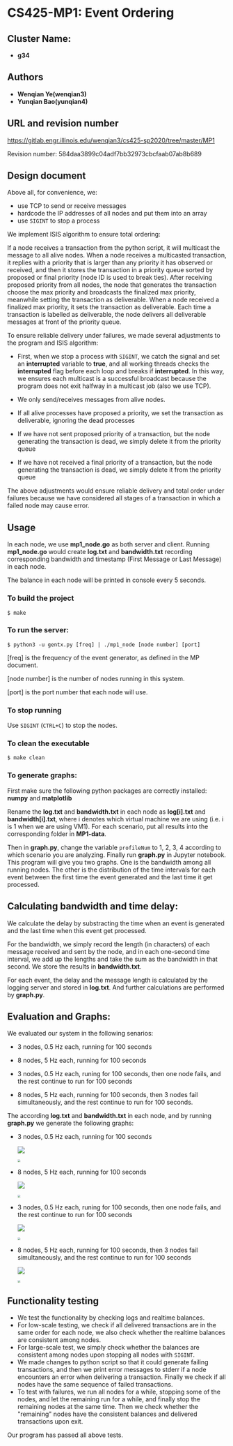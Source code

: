 # CS425-MP1: Event Ordering

## Cluster Name:

* **g34**

## Authors

* **Wenqian Ye(wenqian3)** 
* **Yunqian Bao(yunqian4)**

## URL and revision number

https://gitlab.engr.illinois.edu/wenqian3/cs425-sp2020/tree/master/MP1

Revision number: 584daa3899c04adf7bb32973cbcfaab07ab8b689

## Design document

Above all, for convenience, we:

* use TCP to send or receive messages
* hardcode the IP addresses of all nodes and put them into an array
* use `SIGINT` to stop a process

We implement ISIS algorithm to ensure total ordering:

If a node receives a transaction from the python script, it will multicast the message to all alive nodes. When a node receives a multicasted transaction, it replies with a priority that is larger than any priority it has observed or received, and then it stores the transaction in a priority queue sorted by proposed or final priority (node ID is used to break ties). After receiving proposed priority from all nodes, the node that generates the transaction choose the max priority and broadcasts the finalized max priority, meanwhile setting the transaction as deliverable. When a node received a finalized max priority, it sets the transaction as deliverable. Each time a transaction is labelled as deliverable, the node delivers all deliverable messages at front of the priority queue.

To ensure reliable delivery under failures, we made several adjustments to the program and ISIS algorithm:

* First, when we stop a process with `SIGINT`, we catch the signal and set an **interrupted** variable to **true**, and all working threads checks the **interrupted** flag before each loop and breaks if **interrupted**. In this way, we ensures each multicast is a successful broadcast because the program does not exit halfway in a multicast job (also we use TCP).

* We only send/receives messages from alive nodes.

* If all alive processes have proposed a priority, we set the transaction as deliverable, ignoring the dead processes

* If we have not sent proposed priority of a transaction, but the node generating the transaction is dead, we simply delete it from the priority queue

* If we have not received a final priority of a transaction, but the node generating the transaction is dead, we simply delete it from the priority queue

The above adjustments would ensure reliable delivery and total order under failures because we have considered all stages of a transaction in which a failed node may cause error.

## Usage

In each node, we use **mp1_node.go** as both server and client. Running **mp1_node.go** would create **log.txt** and **bandwidth.txt** recording corresponding bandwidth and timestamp (First Message or Last Message) in each node.

The balance in each node will be printed in console every 5 seconds.

### To build the project

```
$ make
```

### To run the server:

```
$ python3 -u gentx.py [freq] | ./mp1_node [node number] [port]
```

[freq] is the frequency of the event generator, as defined in the MP document.

[node number] is the number of nodes running in this system.

[port] is the port number that each node will use.

### To stop running

Use `SIGINT` (`CTRL+C`) to stop the nodes.

### To clean the executable

```
$ make clean
```

### To generate graphs:

First make sure the following python packages are correctly installed: **numpy** and **matplotlib**

Rename the **log.txt** and **bandwidth.txt** in each node as **log[i].txt** and **bandwidth[i].txt**, where i denotes which virtual machine we are using (i.e. i is 1 when we are using VM1). For each scenario, put all results into the corresponding folder in **MP1-data**. 

Then in **graph.py**, change the variable `profileNum` to 1, 2, 3, 4 according to which scenario you are analyzing. Finally run **graph.py** in Jupyter notebook. This program will give you two graphs. One is the bandwidth among all running nodes. The other is the distribution of the time intervals for each event between the first time the event generated and the last time it get processed.

## Calculating bandwidth and time delay:

We calculate the delay by substracting the time when an event is generated and the last time when this event get processed. 

For the bandwidth, we simply record the length (in characters) of each message received and sent by the node, and in each one-second time interval, we add up the lengths and take the sum as the bandwidth in that second. We store the results in **bandwidth.txt**.

For each event, the delay and the message length is calculated by the logging server and stored in **log.txt**. And further calculations are performed by **graph.py**.

## Evaluation and Graphs:

We evaluated our system in the following senarios:

* 3 nodes, 0.5 Hz each, running for 100 seconds
* 8 nodes, 5 Hz each, running for 100 seconds
* 3 nodes, 0.5 Hz each, runing for 100 seconds, then one node fails, and the rest continue to run for 100 seconds

* 8 nodes, 5 Hz each, running for 100 seconds, then 3 nodes fail simultaneously, and the rest continue to run for 100 seconds.

The according **log.txt** and **bandwidth.txt** in each node, and by running **graph.py** we generate the following graphs:

* 3 nodes, 0.5 Hz each, running for 100 seconds

  ![](graph/3-nofailure-bandwidth.png)

  <img src="graph/3-nofailure-delay.png" style="zoom:36%;" />

* 8 nodes, 5 Hz each, running for 100 seconds

  ![](graph/8-nofailure-bandwidth.png)

  <img src="graph/8-nofailure-delay.png" style="zoom:36%;" />

* 3 nodes, 0.5 Hz each, runing for 100 seconds, then one node fails, and the rest continue to run for 100 seconds

  ![](graph/3-failure-bandwidth.png)

  <img src="graph/3-failure-delay.png" style="zoom:36%;" />

* 8 nodes, 5 Hz each, running for 100 seconds, then 3 nodes fail simultaneously, and the rest continue to run for 100 seconds

  ![](graph/8-failure-bandwidth.png)

  <img src="graph/8-failure-delay.png" style="zoom:36%;" />
  
## Functionality testing
* We test the functionality by checking logs and realtime balances. 
* For low-scale testing, we check if all delivered transactions are in the same order for each node, we also check whether the realtime balances are consistent among nodes.
* For large-scale test, we simply check whether the balances are consistent among nodes upon stopping all nodes with `SIGINT`.
* We made changes to python script so that it could generate failing transactions, and then we print error messages to stderr if a node encounters an error when delivering a transaction. Finally we check if all nodes have the same sequence of failed transactions.
* To test with failures, we run all nodes for a while, stopping some of the nodes, and let the remaining run for a while, and finally stop the remaining nodes at the same time. Then we check whether the "remaining" nodes have the consistent balances and delivered transactions upon exit.

Our program has passed all above tests.